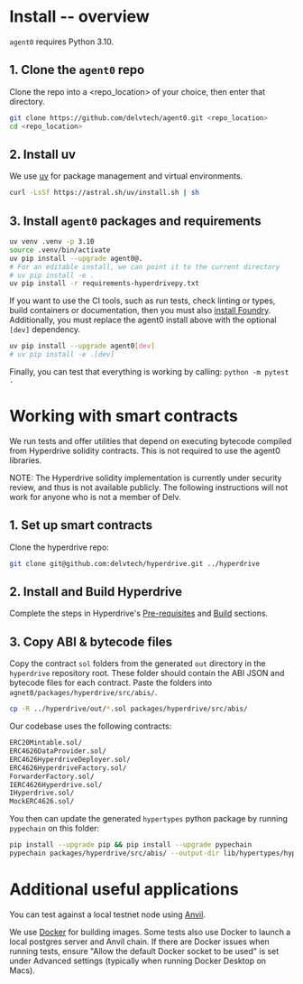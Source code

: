 # Install -- overview

`agent0` requires Python 3.10.

## 1. Clone the `agent0` repo

Clone the repo into a <repo_location> of your choice, then enter that directory.

```bash
git clone https://github.com/delvtech/agent0.git <repo_location>
cd <repo_location>
```

## 2. Install uv

We use [uv](https://github.com/astral-sh/uv) for package management and virtual environments.

```bash
curl -LsSf https://astral.sh/uv/install.sh | sh
```

## 3. Install `agent0` packages and requirements


```bash
uv venv .venv -p 3.10
source .venv/bin/activate
uv pip install --upgrade agent0@.
# For an editable install, we can point it to the current directory
# uv pip install -e .
uv pip install -r requirements-hyperdrivepy.txt
```

If you want to use the CI tools, such as run tests, check linting or types, build containers or documentation, then you must also [install Foundry](https://book.getfoundry.sh/getting-started/installation). Additionally, you must replace the agent0 install above with the optional `[dev]` dependency.

```bash
uv pip install --upgrade agent0[dev]
# uv pip install -e .[dev]
```

Finally, you can test that everything is working by calling: `python -m pytest .`

# Working with smart contracts

We run tests and offer utilities that depend on executing bytecode compiled from Hyperdrive solidity contracts.
This is not required to use the agent0 libraries.

NOTE: The Hyperdrive solidity implementation is currently under security review, and thus is not available publicly.
The following instructions will not work for anyone who is not a member of Delv.

## 1. Set up smart contracts

Clone the hyperdrive repo:

```bash
git clone git@github.com:delvtech/hyperdrive.git ../hyperdrive
```

## 2. Install and Build Hyperdrive

Complete the steps in Hyperdrive's [Pre-requisites](https://github.com/delvtech/hyperdrive#pre-requisites) and [Build](https://github.com/delvtech/hyperdrive#build) sections.

## 3. Copy ABI & bytecode files

Copy the contract `sol` folders from the generated `out` directory in the `hyperdrive` repository root.
These folder should contain the ABI JSON and bytecode files for each contract.
Paste the folders into `agnet0/packages/hyperdrive/src/abis/`.

```bash
cp -R ../hyperdrive/out/*.sol packages/hyperdrive/src/abis/
```

Our codebase uses the following contracts:

```bash
ERC20Mintable.sol/
ERC4626DataProvider.sol/
ERC4626HyperdriveDeployer.sol/
ERC4626HyperdriveFactory.sol/
ForwarderFactory.sol/
IERC4626Hyperdrive.sol/
IHyperdrive.sol/
MockERC4626.sol/
```

You then can update the generated `hypertypes` python package by running `pypechain` on this folder:

```bash
pip install --upgrade pip && pip install --upgrade pypechain
pypechain packages/hyperdrive/src/abis/ --output-dir lib/hypertypes/hypertypes/types/
```

# Additional useful applications

You can test against a local testnet node using [Anvil](https://book.getfoundry.sh/reference/anvil/).

We use [Docker](docs.docker.com/get-docker) for building images.
Some tests also use Docker to launch a local postgres server and Anvil chain.
If there are Docker issues when running tests, ensure "Allow the default Docker socket to be used" is set under Advanced settings (typically when running Docker Desktop on Macs).
